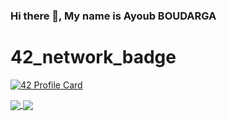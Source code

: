 ### Hi there 👋, My name is Ayoub BOUDARGA
# 42_network_badge

[![42 Profile Card](https://1337-readme.vercel.app/api/profile?cursus=42cursus&email=hide&login=aboudarg)](https://github.com/mohouyizme/1337-readme)

<a href="https://github.com/aboudarg?tab=repositories">
  <img align="center" src="https://github-readme-stats.vercel.app/api/top-langs/?username=aboudarg&theme=dark"/>
</a>
<a href="https://github.com/aboudarg?tab=repositories">
 <img align="center" src="https://github-readme-stats.vercel.app/api?username=aboudarg&line_height=40&show_icons=true&theme=dark">
</a>
